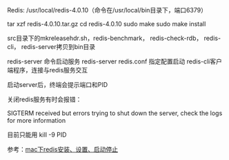 Redis: /usr/local/redis-4.0.10（命令在/usr/local/bin目录下，端口6379）

tar xzf redis-4.0.10.tar.gz
cd redis-4.0.10
sudo make
sudo make install

src目录下的mkreleasehdr.sh，redis-benchmark， redis-check-rdb， redis-cli， redis-server拷贝到bin目录

redis-server    命令启动服务
redis-server redis.conf     指定配置启动
redis-cli客户端程序，连接与redis服务交互

启动server后，终端会提示端口和PID

关闭redis服务有时会报错：

SIGTERM received but errors trying to shut down the server, check the logs for more information

目前只能用 kill -9 PID







参考：[mac下redis安装、设置、启动停止](https://www.cnblogs.com/shoren/p/redis.html)